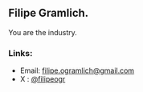 ## Filipe Gramlich.
You are the industry.

### Links:
- Email: filipe.ogramlich@gmail.com
- X : [@filipeogr](https://x.com/filipeogr)

